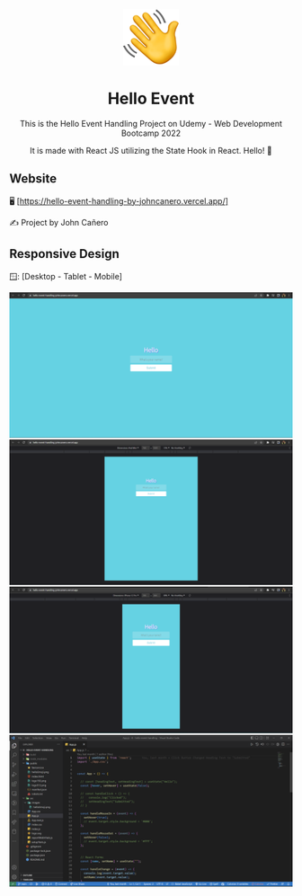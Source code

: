 <!-- markdownlint-configure-file {
  "MD013": {
    "code_blocks": false,
    "tables": false
  },
  "MD033": false,
  "MD041": false
} -->

<div align="center">
  <a href="https://hello-event-handling-by-johncanero.vercel.app/" target="_blank">
    <img alt="hello-event" height="100" src="./src/images/helloEmoji.png"/>
  </a>
</div>

<div align="center">

# Hello Event

This is the Hello Event Handling Project on Udemy - Web Development Bootcamp 2022

It is made with React JS utilizing the State Hook in React. Hello! 👋
</div>

## Website

🖥️ [https://hello-event-handling-by-johncanero.vercel.app/]

✍️ Project by John Cañero

## Responsive Design

🪟: [Desktop - Tablet - Mobile]

![Desktop View - Hello Event](./src/images/desktopView.png)
![Tablet View - Hello Event](./src/images/tabletView.png)
![Mobile View - Hello Event](./src/images/mobileView.png)
![Code View - Hello Event](./src/images/codeView.png)
